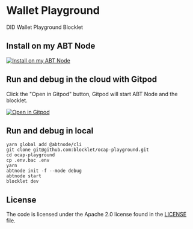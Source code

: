 # Wallet Playground

DID Wallet Playground Blocklet

## Install on my ABT Node

[![Install on my ABT Node](https://raw.githubusercontent.com/blocklet/development-guide/main/assets/install_on_abtnode.svg)](https://install.arcblock.io/?action=blocklet-install&meta_url=https%3A%2F%2Fgithub.com%2Fblocklet%2Focap-playground%2Freleases%2Fdownload%2Fv0.9.0%2Fblocklet.json)

## Run and debug in the cloud with Gitpod

Click the "Open in Gitpod" button, Gitpod will start ABT Node and the blocklet.

[![Open in Gitpod](https://gitpod.io/button/open-in-gitpod.svg)](https://gitpod.io/#https://github.com/blocklet/ocap-playground)

## Run and debug in local

```shell
yarn global add @abtnode/cli
git clone git@github.com:blocklet/ocap-playground.git
cd ocap-playground
cp .env.bac .env
yarn
abtnode init -f --mode debug
abtnode start
blocklet dev
```

## License

The code is licensed under the Apache 2.0 license found in the
[LICENSE](LICENSE) file.

